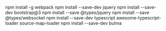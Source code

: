 
npm install -g webpack
npm install --save-dev jquery
npm install --save-dev bootstrap@3
npm install --save @types/jquery
npm install --save @types/websocket
npm install --save-dev typescript awesome-typescript-loader source-map-loader
npm install --save-dev bulma